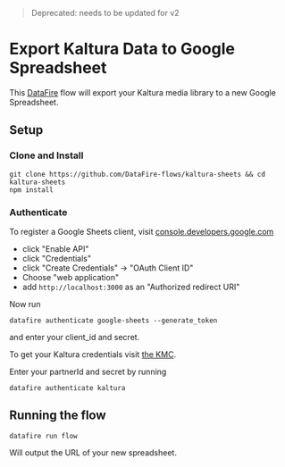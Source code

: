 > Deprecated: needs to be updated for v2

# Export Kaltura Data to Google Spreadsheet

This [DataFire](https://github.com/DataFire/DataFire) flow will export your
Kaltura media library to a new Google Spreadsheet.

## Setup
### Clone and Install
```
git clone https://github.com/DataFire-flows/kaltura-sheets && cd kaltura-sheets
npm install
```

### Authenticate
To register a Google Sheets client, visit
[console.developers.google.com](https://console.developers.google.com/apis/api/sheets.googleapis.com/overview)
* click "Enable API"
* click "Credentials"
* click "Create Credentials" -> "OAuth Client ID"
* Choose "web application"
* add `http://localhost:3000` as an "Authorized redirect URI"

Now run
```
datafire authenticate google-sheets --generate_token
```
and enter your client_id and secret.

To get your Kaltura credentials visit [the KMC](http://kmc.kaltura.com/index.php/kmc/kmc4#account|integration).

Enter your partnerId and secret by running
```
datafire authenticate kaltura
```

## Running the flow
```
datafire run flow
```
Will output the URL of your new spreadsheet.
